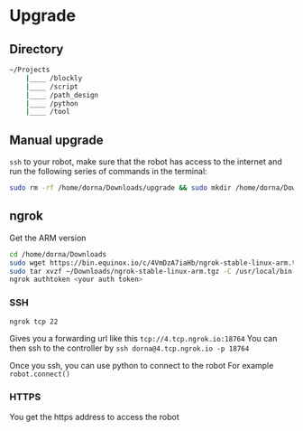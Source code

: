 # Upgrade

## Directory
```bash
~/Projects
	|____ /blockly
	|____ /script
	|____ /path_design
	|____ /python
	|____ /tool	
```

## Manual upgrade
`ssh` to your robot, make sure that the robot has access to the internet and run the following series of commands in the terminal:
```bash
sudo rm -rf /home/dorna/Downloads/upgrade && sudo mkdir /home/dorna/Downloads/upgrade && sudo git clone https://github.com/dorna-robotics/upgrade.git /home/dorna/Downloads/upgrade && cd /home/dorna/Downloads/upgrade && sudo sh setup_0.sh && sudo sh end.sh
```

## ngrok
Get the ARM version

```bash
cd /home/dorna/Downloads
sudo wget https://bin.equinox.io/c/4VmDzA7iaHb/ngrok-stable-linux-arm.tgz
sudo tar xvzf ~/Downloads/ngrok-stable-linux-arm.tgz -C /usr/local/bin
ngrok authtoken <your auth token>
```
### SSH
```bash
ngrok tcp 22
```
Gives you a forwarding url like this `tcp://4.tcp.ngrok.io:18764`
You can then ssh to the controller by `ssh dorna@4.tcp.ngrok.io -p 18764`

Once you ssh, you can use python to connect to the robot
For example `robot.connect()`

### HTTPS
You get the https address to access the robot